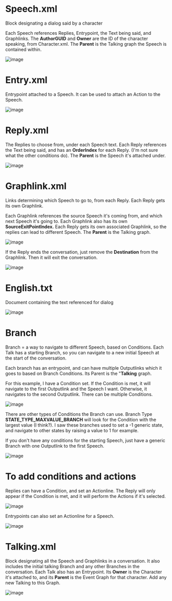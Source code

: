 # Speech.xml
Block designating a dialog said by a character

Each Speech references Replies, Entrypoint, the Text being said, and Graphlinks. The **AuthorGUID** and **Owner** are the ID of the character speaking, from Character.xml. The **Parent** is the Talking graph the Speech is contained within.

![image](https://github.com/user-attachments/assets/c99812af-a277-4e2e-bca3-63811e58d539)

# Entry.xml
Entrypoint attached to a Speech. It can be used to attach an Action to the Speech.

![image](https://github.com/user-attachments/assets/edd4c9e7-b04d-4e92-b2ae-e804238e4ac5)


# Reply.xml
The Replies to choose from, under each Speech text. Each Reply references the Text being said, and has an **OrderIndex** for each Reply. (I'm not sure what the other conditions do). The **Parent** is the Speech it's attached under.

![image](https://github.com/user-attachments/assets/4974fa9f-ced9-4be6-8ddc-bde41ae269e4)


# Graphlink.xml
Links determining which Speech to go to, from each Reply. Each Reply gets its own Graphlink.

Each Graphlink references the source Speech it's coming from, and which next Speech it's going to. Each Graphlink also has its own **SourceExitPointIndex.** Each Reply gets its own associated Graphlink, so the replies can lead to different Speech. The **Parent** is the Talking graph.

![image](https://github.com/user-attachments/assets/9d945887-1d14-4620-94ca-f310c1fd245d)

If the Reply ends the conversation, just remove the **Destination** from the Graphlink. Then it will exit the conversation.

![image](https://github.com/user-attachments/assets/9331cbaf-6580-4380-aba8-717099964084)



# English.txt
Document containing the text referenced for dialog

![image](https://github.com/user-attachments/assets/f4dba858-56ab-4399-906b-fd873136dcdd)


# Branch
Branch = a way to navigate to different Speech, based on Conditions. Each Talk has a starting Branch, so you can navigate to a new initial Speech at the start of the conversation.

Each branch has an entrypoint, and can have multiple Outputlinks which it goes to based on Branch Conditions. Its Parent is the "**Talking** graph.

For this example, I have a Condition set. If the Condition is met, it will navigate to the first Outputlink and the Speech I want. Otherwise, it navigates to the second Outputlink. There can be multiple Conditions.

![image](https://github.com/user-attachments/assets/9c3127ff-81d4-4375-9f8a-09c0aa9e4092)

There are other types of Conditions the Branch can use. Branch Type **STATE_TYPE_MAXVALUE_BRANCH** will look for the Condition with the largest value (I think?). I saw these branches used to set a -1 generic state, and navigate to other states by raising a value to 1 for example.

If you don't have any conditions for the starting Speech, just have a generic Branch with one Outputlink to the first Speech.

![image](https://github.com/user-attachments/assets/be49b138-f7d1-4995-aaac-c54fd60808e9)

# To add conditions and actions
Replies can have a Condition, and set an Actionline. The Reply will only appear if the Condition is met, and it will perform the Actions if it's selected.

![image](https://github.com/user-attachments/assets/aa6b5582-0aa3-4791-9010-40fbe17af214)

Entrypoints can also set an Actionline for a Speech.

![image](https://github.com/user-attachments/assets/9923e3d0-929a-4976-b85a-2105f7ed67ca)


# Talking.xml

Block designating all the Speech and Graphlinks in a conversation. It also includes the initial talking Branch and any other Branches in the conversation. Each Talk also has an Entrypoint. Its **Owner** is the Character it's attached to, and its **Parent** is the Event Graph for that character. Add any new Talking to this Graph.

![image](https://github.com/user-attachments/assets/c92fa664-9bfe-485c-b9be-d2dacd6b4995)

